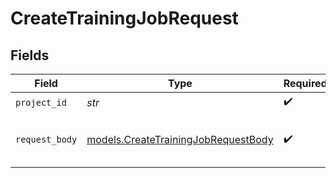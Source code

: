 # CreateTrainingJobRequest


## Fields

| Field                                                                            | Type                                                                             | Required                                                                         | Description                                                                      |
| -------------------------------------------------------------------------------- | -------------------------------------------------------------------------------- | -------------------------------------------------------------------------------- | -------------------------------------------------------------------------------- |
| `project_id`                                                                     | *str*                                                                            | :heavy_check_mark:                                                               | N/A                                                                              |
| `request_body`                                                                   | [models.CreateTrainingJobRequestBody](../models/createtrainingjobrequestbody.md) | :heavy_check_mark:                                                               | Provide your training job details                                                |